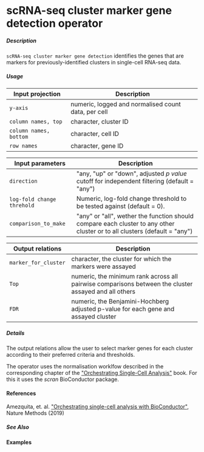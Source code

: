 # scRNA-seq cluster marker gene detection operator

##### Description
`scRNA-seq cluster marker gene detection` identifies the genes that are markers for previously-identified clusters in single-cell RNA-seq data.

##### Usage

Input projection| Description
---|---
`y-axis`              | numeric, logged and normalised count data, per cell 
`column names, top`   | character, cluster ID
`column names, bottom`| character, cell ID
`row names`           | character, gene ID

| Input parameters           | Description                                                                                 |
| -------------------------- | ------------------------------------------------------------------------------------------- |
| `direction`                | "any, "up" or "down", adjusted _p value_ cutoff for independent filtering (default = "any") |
| `log-fold change threhold` | Numeric, log-fold change threshold to be tested against (default = 0).                      |
| `comparison_to_make`       | "any" or "all", wether the function should compare each cluster to any other cluster or to all clusters (default = "any") |

Output relations| Description
---|---
`marker_for_cluster` | character, the cluster for which the markers were assayed
`Top`                | numeric, the minimum rank across all pairwise comparisons between the cluster assayed and all others
`FDR`                | numeric, the Benjamini-Hochberg adjusted p-value for each gene and assayed cluster

##### Details
The output relations allow the user to select marker genes for each cluster according to their preferred criteria and thresholds.

The operator uses the normalisation worklfow described in the corresponding chapter of the ["Orchestrating Single-Cell Analysis"](https://osca.bioconductor.org/normalization.html) book. For this it uses the _scran_ BioConductor package.

#### References
Amezquita, et. al. ["Orchestrating single-cell analysis with BioConductor"](https://www.nature.com/articles/s41592-019-0654-x), Nature Methods (2019)

##### See Also

#### Examples
